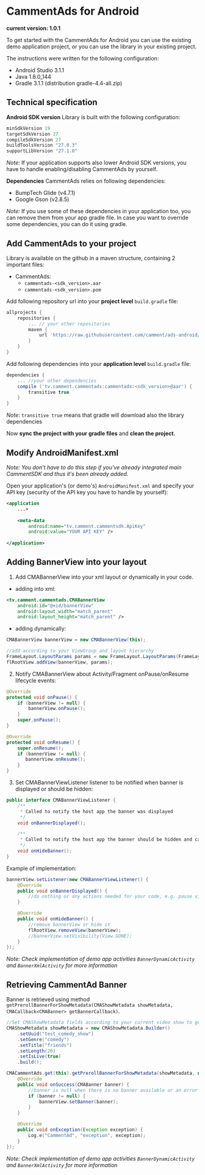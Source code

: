 # CammentAds for Android
**current version: 1.0.1**

To get started with the CammentAds for Android you can use the existing demo application project, or you can use the library in your existing project. 

The instructions were written for the following configuration:
- Android Studio 3.1.1
- Java 1.8.0_144
- Gradle 3.1.1 (distribution gradle-4.4-all.zip)

## Technical specification
**Android SDK version**
Library is built with the following configuration:
```gradle
minSdkVersion 19
targetSdkVersion 27
compileSdkVersion 27
buildToolsVersion "27.0.3"
supportLibVersion "27.1.0"
```
*Note:* If your application supports also lower Android SDK versions, you have to handle enabling/disabling CammentAds by yourself.

**Dependencies**
CammentAds relies on following dependencies: 
- BumpTech Glide (v4.7.1)
- Google Gson (v2.8.5)

*Note:* If you use some of these dependencies in your application too, you can remove them from your app gradle file. In case you want to override some dependencies, you can do it using gradle.

## Add CammentAds to your project
Library is available on the github in a maven structure, containing 2 important files: 
- CammentAds:
    - ```cammentads-<sdk_version>.aar```
    - ```cammentads-<sdk_version>.pom```

Add following repository url into your **project level** ```build.gradle``` file:
```gradle
allprojects {
    repositories {
        ... // your other repositories
        maven {
            url 'https://raw.githubusercontent.com/camment/ads-android/master/aar/'
        }
    }
}
```
Add following dependencies into your **application level** ```build.gradle``` file:
```gradle
dependencies {
    ... //your other dependencies
    compile ('tv.camment.cammentads:cammentads:<sdk_version>@aar') {
        transitive true
    }
}
```
*Note*: ```transitive true``` means that gradle will download also the library dependencies

Now **sync the project with your gradle files** and **clean the project**. 

## Modify AndroidManifest.xml
*Note: You don't have to do this step if you've already integrated main CammentSDK and thus it's been already added.*

Open your application's (or demo's) ```AndroidManifest.xml``` and specify your API key (security of the API key you have to handle by yourself):
```xml
<application
    ...>
    
    <meta-data
        android:name="tv.camment.cammentsdk.ApiKey"
        android:value="YOUR API KEY" />
       
</application>            
```
## Adding BannerView into your layout
1. Add CMABannerView into your xml layout or dynamically in your code.
- adding into xml:
```xml
<tv.camment.cammentads.CMABannerView
    android:id="@+id/bannerView"
    android:layout_width="match_parent"
    android:layout_height="match_parent" />
```
- adding dynamically:
```java
CMABannerView bannerView = new CMABannerView(this);

//add according to your ViewGroup and layout hierarchy
FrameLayout.LayoutParams params = new FrameLayout.LayoutParams(FrameLayout.LayoutParams.MATCH_PARENT, FrameLayout.LayoutParams.MATCH_PARENT);
flRootView.addView(bannerView, params);
```
2. Notify CMABannerView about Activity/Fragment onPause/onResume lifecycle events:
```java
@Override
protected void onPause() {
    if (bannerView != null) {
        bannerView.onPause();
    }
    super.onPause();
}

@Override
protected void onResume() {
    super.onResume();
    if (bannerView != null) {
       bannerView.onResume();
    }
}
```
3. Set CMABannerViewListener listener to be notified when banner is displayed or should be hidden:
```java
public interface CMABannerViewListener {
    /**
     * Called to notify the host app the banner was displayed
     */
    void onBannerDisplayed();

    /**
     * Called to notify the host app the banner should be hidden and can be removed
     */
    void onHideBanner();
}
```
Example of implementation:
```java
bannerView.setListener(new CMABannerViewListener() {
    @Override
    public void onBannerDisplayed() {
        //do nothing or any actions needed for your code, e.g. pause video, hide view
    }

    @Override
    public void onHideBanner() {
        //remove bannerView or hide it
        flRootView.removeView(bannerView);
        //bannerView.setVisibility(View.GONE);
    }
});
```
*Note: Check implementation of demo app activities ```BannerDynamicActivity``` and ```BannerXmlActivity``` for more information*

## Retrieving CammentAd Banner
Banner is retrieved using method ```getPrerollBannerForShowMetadata(CMAShowMetadata showMetadata, CMACallback<CMABanner> getBannerCallback)```.
```java
//Set CMAShowMetadata fields according to your current video show to get more relevant banner
CMAShowMetadata showMetadata = new CMAShowMetadata.Builder()
    .setUuid("test_comedy_show")
    .setGenre("comedy")
    .setTitle("friends")
    .setLength(20)
    .setIsLive(true)
    .build();

CMACammentAds.get(this).getPrerollBannerForShowMetadata(showMetadata, new CMACallback<CMABanner>() {
    @Override
    public void onSuccess(CMABanner banner) {
        //banner is null when there is no banner available or an error occurred
        if (banner != null) { 
            bannerView.setBanner(banner);
        }
    }

    @Override
    public void onException(Exception exception) {
        Log.e("CammentAd", "exception", exception);
    }
});
```
*Note: Check implementation of demo app activities ```BannerDynamicActivity``` and ```BannerXmlActivity``` for more information*
